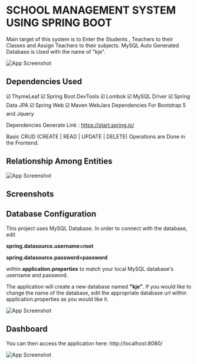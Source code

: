 
# SCHOOL MANAGEMENT SYSTEM USING SPRING BOOT

Main target of this system is to Enter the Students , Teachers to their Classes and Assign Teachers to their subjects. MySQL Auto Generated Database is Used with the name of "kje".



![App Screenshot](https://i.postimg.cc/Dy7H8wHb/SMS-1.png)


## Dependencies Used

☑️ ThymeLeaf
☑️ Spring Boot DevTools
☑️ Lombok
☑️ MySQL Driver
☑️ Spring Data JPA
☑️ Spring Web
☑️ Maven WebJars Dependencies For Bootstrap 5 and Jquery

Dependencies Generate Link : https://start.spring.io/

Basic CRUD (CREATE | READ | UPDATE | DELETE) Operations are Done in the Frontend. 


## Relationship Among Entities

![App Screenshot](https://i.postimg.cc/13tdrY9m/SMS-2.png)
## Screenshots

## Database Configuration

This project uses MySQL Database. In order to connect with the database, edit

**spring.datasource.username=root**

**spring.datasource.password=password**

within **application.properties** to match your local MySQL database's username and password.

The application will create a new database named **"kje"**. If you would like to change the name of the database, edit the appropriate database url within application.properties as you would like it.




![App Screenshot](https://i.postimg.cc/QCm6pcwK/SMS-3.png)
## Dashboard

You can then access the application here: http://localhost:8080/

![App Screenshot](https://i.postimg.cc/4ysL7WLT/SMS-4.png)

